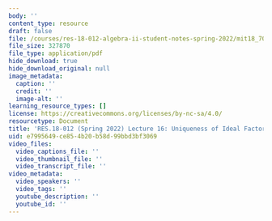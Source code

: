 ```yaml
---
body: ''
content_type: resource
draft: false
file: /courses/res-18-012-algebra-ii-student-notes-spring-2022/mit18_702s22_lec16.pdf
file_size: 327870
file_type: application/pdf
hide_download: true
hide_download_original: null
image_metadata:
  caption: ''
  credit: ''
  image-alt: ''
learning_resource_types: []
license: https://creativecommons.org/licenses/by-nc-sa/4.0/
resourcetype: Document
title: 'RES.18-012 (Spring 2022) Lecture 16: Uniqueness of Ideal Factorization'
uid: e7995649-ce85-4b20-b58d-99bbd3bf3069
video_files:
  video_captions_file: ''
  video_thumbnail_file: ''
  video_transcript_file: ''
video_metadata:
  video_speakers: ''
  video_tags: ''
  youtube_description: ''
  youtube_id: ''
---
```

